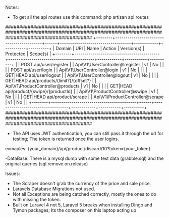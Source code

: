 Notes:

- To get all the api routes use this command:
php artisan api:routes

###############################################################################################################################################
+--------+------------------------------------------+------+-----------------------------------+------------+-----------+----------+
| Domain | URI                                      | Name | Action                            | Version(s) | Protected | Scope(s) |
+--------+------------------------------------------+------+-----------------------------------+------------+-----------+----------+
|        | POST api/user/register                   |      | Api\V1\UserController@register    | v1         | No        |          |
|        | POST api/user/login                      |      | Api\V1\UserController@login       | v1         | No        |          |
|        | GET|HEAD api/user/logout                 |      | Api\V1\UserController@logout      | v1         | No        |          |
|        | GET|HEAD api/products/{limit?}/{offset?} |      | Api\V1\ProductController@products | v1         | No        |          |
|        | GET|HEAD api/product/{swipe}/{productId} |      | Api\V1\ProductController@swipe    | v1         | No        |          |
|        | GET|HEAD api/product/scrape              |      | Api\V1\ProductController@scrape   | v1         | No        |          |
+--------+------------------------------------------+------+-----------------------------------+------------+-----------+----------+
###############################################################################################################################################

- The API uses JWT authentication, you can still pass it through the url for testing; The token is returned once the user logins.

exmaples:
{your_domain}/api/product/discard/10?token={your_token}

-DataBase:
There is a mysql dump with some test data (grabble.sql) and the original queries (sql.remove.on.release)

Issues:
- The Scraper doesn't grab the currency of the price and sale price.
- Laravels Database Migrations not used.
- Not all Exceptions are being catched correctly, mostly the ones to do with missing the token.
- Built on Laravel 4 not 5, Laravel 5 breaks when installing Dingo and Tymon packages; Its the composer on this laptop acting up

